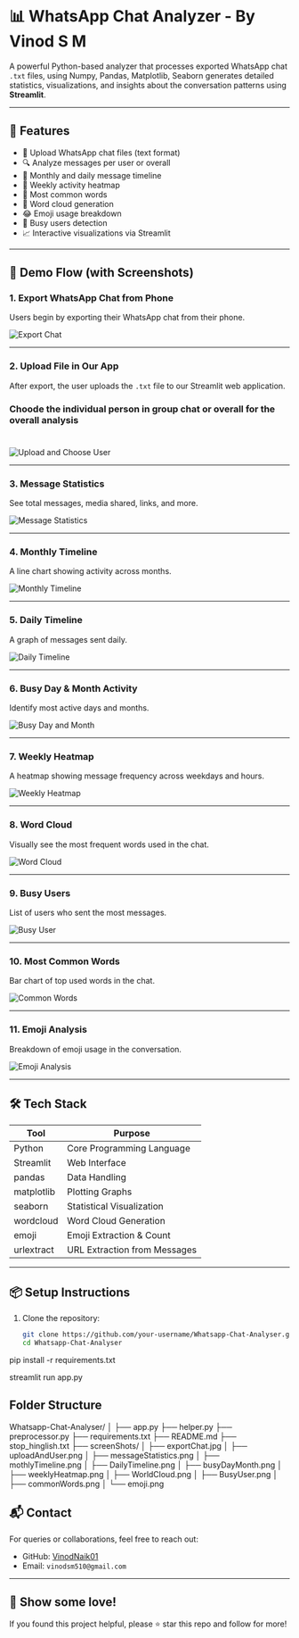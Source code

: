 # 📊 WhatsApp Chat Analyzer - By Vinod S M

A powerful Python-based analyzer that processes exported WhatsApp chat `.txt` files, using Numpy, Pandas, Matplotlib, Seaborn  generates detailed statistics, visualizations, and insights about the conversation patterns using **Streamlit**.

---

## 📌 Features

- 📂 Upload WhatsApp chat files (text format)
- 🔍 Analyze messages per user or overall
- 📅 Monthly and daily message timeline
- 📆 Weekly activity heatmap
- 💬 Most common words
- 🤖 Word cloud generation
- 😂 Emoji usage breakdown
- 🧍 Busy users detection
- 📈 Interactive visualizations via Streamlit

---

## 🚀 Demo Flow (with Screenshots)

### 1. Export WhatsApp Chat from Phone  
Users begin by exporting their WhatsApp chat from their phone.

![Export Chat](screenShots/exportChat.jpg)

---

### 2. Upload File in Our App  
After export, the user uploads the `.txt` file to our Streamlit web application.
### Choode the individual person in group chat or overall for the overall analysis


# 

![Upload and Choose User](screenShots/uploadAndUser.png)

---

### 3. Message Statistics  
See total messages, media shared, links, and more.

![Message Statistics](screenShots/messageStatistics.png)

---

### 4. Monthly Timeline  
A line chart showing activity across months.

![Monthly Timeline](screenShots/mothlyTimeline.png)

---

### 5. Daily Timeline  
A graph of messages sent daily.

![Daily Timeline](screenShots/DailyTimeline.png)

---

### 6. Busy Day & Month Activity  
Identify most active days and months.

![Busy Day and Month](screenShots/busyDayMonth.png)

---

### 7. Weekly Heatmap  
A heatmap showing message frequency across weekdays and hours.

![Weekly Heatmap](screenShots/weeklyHeatmap.png)

---

### 8. Word Cloud  
Visually see the most frequent words used in the chat.

![Word Cloud](screenShots/WorldCloud.png)

---

### 9. Busy Users  
List of users who sent the most messages.

![Busy User](screenShots/BusyUser.png)

---

### 10. Most Common Words  
Bar chart of top used words in the chat.

![Common Words](screenShots/commonWords.png)

---

### 11. Emoji Analysis  
Breakdown of emoji usage in the conversation.

![Emoji Analysis](screenShots/emoji.png)

---

## 🛠️ Tech Stack

| Tool        | Purpose                        |
|-------------|--------------------------------|
| Python      | Core Programming Language      |
| Streamlit   | Web Interface                  |
| pandas      | Data Handling                  |
| matplotlib  | Plotting Graphs                |
| seaborn     | Statistical Visualization      |
| wordcloud   | Word Cloud Generation          |
| emoji       | Emoji Extraction & Count       |
| urlextract  | URL Extraction from Messages   |

---

## 📦 Setup Instructions

1. Clone the repository:
   ```bash
   git clone https://github.com/your-username/Whatsapp-Chat-Analyser.git
   cd Whatsapp-Chat-Analyser
pip install -r requirements.txt

streamlit run app.py

## Folder Structure
Whatsapp-Chat-Analyser/
│
├── app.py
├── helper.py
├── preprocessor.py
├── requirements.txt
├── README.md
├── stop_hinglish.txt
├── screenShots/
│   ├── exportChat.jpg
│   ├── uploadAndUser.png
│   ├── messageStatistics.png
│   ├── mothlyTimeline.png
│   ├── DailyTimeline.png
│   ├── busyDayMonth.png
│   ├── weeklyHeatmap.png
│   ├── WorldCloud.png
│   ├── BusyUser.png
│   ├── commonWords.png
│   └── emoji.png




## 📬 Contact

For queries or collaborations, feel free to reach out:

- GitHub: [VinodNaik01](https://github.com/VinodNaik01)
- Email: `vinodsm510@gmail.com`

---

## 🌟 Show some love!

If you found this project helpful, please ⭐ star this repo and follow for more!




